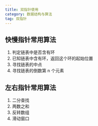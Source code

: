 ```yaml
---
title: 双指针使用
category: 数据结构与算法
tag: 双指针
---
```


## 快慢指针常用算法

1. 判定链表中是否含有环
2. 已知链表中含有环，返回这个环的起始位置
3. 寻找链表的中点
4. 寻找链表的倒数第 n 个元素

## 左右指针常用算法

1. 二分查找
2. 两数之和
3. 反转数组
4. 滑动窗口
